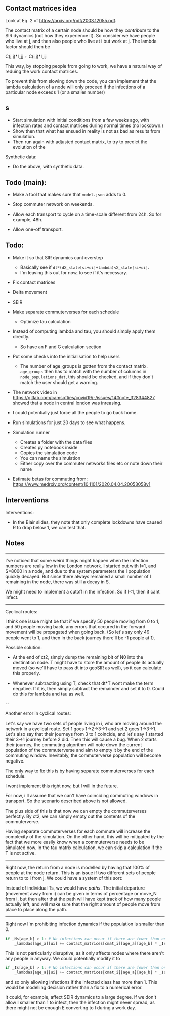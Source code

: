 ## Contact matrices idea

Look at Eq. 2 of https://arxiv.org/pdf/2003.12055.pdf.

The contact matrix of a certain node should be how they *contribute* to the SIR dynamics (not how they experience it). So consider we have
people who live at j, and then also people who live at i but work at j. The lambda factor should then be

C(j,j)\*I_jj + C(i,j)\*I_ij

This way, by stopping people from going to work, we have a natural way of reduing the work contact matrices.

To prevent this from slowing down the code, you can implement that the lambda calculation of a node will only proceed if the infections of
a particular node exceeds 1 (or a smaller number)

## s

- Start simulation with initial conditions from a few weeks ago, with infection rates and contact matrices during normal times (no lockdown.)
- Show then that what has ensued in reality is not as bad as results from simulation.
- Then run again with adjusted contact matrix, to try to predict the evolution of the 

Synthetic data:
- Do the above, with synthetic data.

## Todo (main):

- Make a tool that makes sure that `model.json` adds to 0.

- Stop commuter network on weekends.

- Allow each transport to cycle on a time-scale different from 24h. So for example, 48h.

- Allow one-off transport.

## Todo:

- Make it so that SIR dynamics cant overstep
   - Basically see if `dt*(dX_state[si+oi]+lambda)<X_state[si+oi]`.
   - I'm leaving this out for now, to see if it's necessary.
- Fix contact matrices
- Delta movement
- SEIR
- Make separate commuterverses for each schedule
  - Optimize tau calculation
- Instead of computing lambda and tau, you should simply apply them directly.
  - So have an F and G calculation section

- Put some checks into the initialisation to help users
  - The number of age_groups is gotten from the contact matrix. `age_groups`
    then has to match with the number of columns in `node_populations_dat`,
    this should be checked, and if they don't match the user should get a warning.

- The network video in https://gitlab.com/camsofties/covid19/-/issues/14#note_328344827
showed that a node in central london was inreasing.

- I could potentially just force all the people to go back home.

- Run simulations for just 20 days to see what happens.

- Simulation runner
  - Creates a folder with the data files
  - Creates py notebook inside
  - Copies the simulation code
  - You can name the simulation
  - Either copy over the commuter networks files etc or note down their name

- Estimate betas for commuting from: https://www.medrxiv.org/content/10.1101/2020.04.04.20053058v1

## Interventions

Interventions:

- In the Blair slides, they note that only complete lockdowns have caused R
 to drop below 1, we can test that.

## Notes

---

I've noticed that some weird things might happen when the infection numbers are
really low in the London network. I started out with I=1, and S=8000 in a node,
and due to the system parameters the I population quickly decayed.  But since
there always remained a small number of I remaining in the node, there was
still a decay in S.

We might need to implement a cutoff in the infection. So if I<1, then it cant infect.

---

Cyclical routes:

I think one issue might be that if we specify 50 people moving from 0 to 1,
and 50 people moving back, any errors that occured in the forward movement will
be propagated when going back. (So let's say only 49 people went to 1, and
then in the back journey there'll be -1 people at 1).

Possible solution:

- At the end of ct2, simply dump the remaining bit of N0 into the destination node. T
might have to store the amount of people its actually moved (so we'll have to pass dt
into geoSIR as well), so it can calculate this properly.

- Whenever subtracting using T, check that dt*T wont make the term negative. If
it is, then simply subtract the remainder and set it to 0. Could do this for lambda and tau as well.


--

Another error in cyclical routes:

Let's say we have two sets of people living in i, who are moving around the network
in a cyclical route. Set 1 goes 1->2->3->1 and set 2 goes 1->3->1. Let's also
say that their journeys from 3 to 1 coincide, and let's say 1 started their 3->1
journey before 2 did. Then this will cause a bug. When 2 starts their journey,
the commuting algorithm will note down the current population of the commuterverse
and aim to empty it by the end of the commuting window. Inevitably, the commuterverse
population will become negative.

The only way to fix this is by having separate commuterverses for each schedule.

I wont implement this right now, but I will in the future.

For now, i'll assume that we can't have coinciding commuting windows in transport.
So the scenario described above is not allowed.

The plus side of this is that now we can empty the commuterverses perfectly.
By ct2, we can simply empty out the contents of the commuterverse.

Having separate commuterverses for each commute will increase the complexity of the
simulation. On the other hand, this will be mitigated by the fact that we more easily
know when a commuterverse needs to be simulated now. In the tau matrix calculation,
we can skip a calculation if the T is not active.

---

Right now, the return from a node is modelled by having that 100% of people at
the node return. This is an issue if two different sets of people return to
to i from j. We could have a system of this sort:

Instead of individual Ts, we would have *paths*. The initial departure (movement
away from i) can be given in terms of percentage or move_N from i, but then after
that the path will have kept track of how many people actually left, and will
make sure that the right amount of people move from place to place along the
path.

---

Right now I'm prohibiting infection dynamics if the population is smaller than 0.

```python
if _Ns[age_b] > 1: # No infections can occur if there are fewer than one person at node
    _lambdas[age_a][ui] += contact_matrices[cmat_i][age_a][age_b] * _Is[age_b] / _Ns[age_b]
```

This is not particularly disruptive, as it only affects nodes where there aren't any people in anyway.
We could potentially modify it to

```python
if _Is[age_b] > 1: # No infections can occur if there are fewer than one person at node
    _lambdas[age_a][ui] += contact_matrices[cmat_i][age_a][age_b] * _Is[age_b] / _Ns[age_b]
```

and so only allowing infections if the infected class has more than 1. This would be modelling decision
rather than a fix to a numerical error.

It could, for example, affect SEIR dynamics to a large degree. If we don't allow I smaller than 1 to infect,
then the infection might never spread, as there might not be enough E converting to I during a work day.